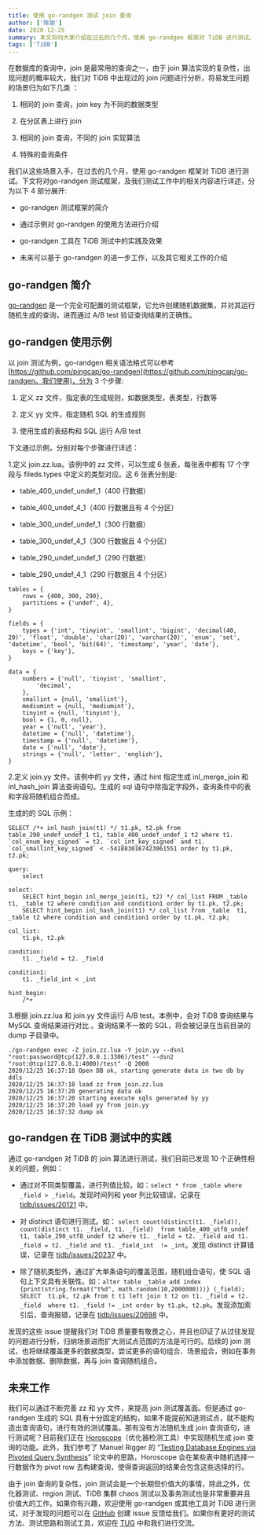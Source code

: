 ```yaml
---
title: 使用 go-randgen 测试 join 查询
author: ['陈朋']
date: 2020-12-25
summary: 本文将向大家介绍在过去的几个月，使用 go-randgen 框架对 TiDB 进行测试。
tags: ['TiDB']
---
```


在数据库的查询中，join 是最常用的查询之一，由于 join 算法实现的复杂性，出现问题的概率较大，我们对 TiDB 中出现过的 join 问题进行分析，将易发生问题的场景归为如下几类 ：

1. 相同的 join 查询，join key 为不同的数据类型

2. 在分区表上进行 join 

3. 相同的 join 查询，不同的 join 实现算法

4. 特殊的查询条件

我们从这些场景入手，在过去的几个月，使用 go-randgen 框架对 TiDB 进行测试。下文将对go-randgen 测试框架，及我们测试工作中的相关内容进行详述，分为以下 4 部分展开:

- go-randgen 测试框架的简介

- 通过示例对 go-randgen 的使用方法进行介绍

- go-randgen 工具在 TiDB 测试中的实践及效果

- 未来可以基于 go-randgen 的进一步工作，以及其它相关工作的介绍 

## go-randgen 简介

[go-randgen](https://github.com/pingcap/go-randgen) 是一个完全可配置的测试框架，它允许创建随机数据集，并对其运行随机生成的查询，进而通过 A/B test 验证查询结果的正确性。

## go-randgen 使用示例

以 join 测试为例，go-randgen 相关语法格式可以参考 [https://github.com/pingcap/go-randgen](https://github.com/pingcap/go-randgen。我们使用)，分为 3 个步骤:

1. 定义 zz 文件，指定表的生成规则，如数据类型，表类型，行数等

2. 定义 yy 文件，指定随机 SQL 的生成规则

3. 使用生成的表结构和 SQL 运行 A/B test

下文通过示例，分别对每个步骤进行详述：

1.定义 join.zz.lua。该例中的 zz 文件，可以生成 6 张表，每张表中都有 17  个字段与 fileds.types 中定义的类型对应。这 6 张表分别是:

   - table_400_undef_undef_1（400 行数据）
    
   - table_400_undef_4_1（400 行数据且有 4 个分区）
    
   - table_300_undef_undef_1（300 行数据）
    
   - table_300_undef_4_1（300 行数据且 4 个分区）
    
   - table_290_undef_undef_1（290 行数据）
    
   - table_290_undef_4_1（290 行数据且 4 个分区）

```
tables = {
    rows = {400, 300, 290},
    partitions = {'undef', 4},
}

fields = {
    types = {'int', 'tinyint', 'smallint', 'bigint', 'decimal(40, 20)', 'float', 'double', 'char(20)', 'varchar(20)', 'enum', 'set', 'datetime', 'bool', 'bit(64)', 'timestamp', 'year', 'date'},
    keys = {'key'},
}

data = {
    numbers = {'null', 'tinyint', 'smallint',
        'decimal',
    },
    smallint = {null, 'smallint'},
    mediumint = {null, 'mediumint'},
    tinyint = {null, 'tinyint'},
    bool = {1, 0, null},
    year = {'null', 'year'},
    datetime = {'null', 'datetime'},
    timestamp = {'null', 'datetime'},
    date = {'null', 'date'},
    strings = {'null', 'letter', 'english'},
}
```

2.定义 join.yy 文件。该例中的 yy 文件，通过 hint 指定生成 inl_merge_join 和 inl_hash_join 算法查询语句。生成的 sql 语句中除指定字段外，查询条件中的表和字段将随机组合而成。

生成的的 SQL 示例：
```
SELECT /*+ inl_hash_join(t1) */ t1.pk, t2.pk from table_290_undef_undef_1 t1, table_400_undef_undef_1 t2 where t1. `col_enum_key_signed` = t2. `col_int_key_signed` and t1. `col_smallint_key_signed` < -5418830167423061551 order by t1.pk, t2.pk;
```

```
query:
    select

select:
    SELECT hint_begin inl_merge_join(t1, t2) */ col_list FROM _table  t1, _table t2 where condition and condition1 order by t1.pk, t2.pk;
    SELECT hint_begin inl_hash_join(t1) */ col_list from _table  t1, _table t2 where condition and condition1 order by t1.pk, t2.pk;
    
col_list:
    t1.pk, t2.pk

condition:
    t1. _field = t2. _field

condition1:
    t1. _field_int < _int

hint_begin:
    /*+
```

3.根据 join.zz.lua 和 join.yy 文件运行 A/B test。本例中，会对 TiDB 查询结果与 MySQL 查询结果进行对比 。查询结果不一致的 SQL，将会被记录在当前目录的 dump 子目录中。

```
./go-randgen exec -Z join.zz.lua -Y join.yy --dsn1 "root:password@tcp(127.0.0.1:3306)/test" --dsn2 "root:@tcp(127.0.0.1:4000)/test" -Q 2000
2020/12/25 16:37:18 Open DB ok, starting generate data in two db by ddls
2020/12/25 16:37:18 load zz from join.zz.lua
2020/12/25 16:37:20 generating data ok
2020/12/25 16:37:20 starting execute sqls generated by yy
2020/12/25 16:37:20 load yy from join.yy
2020/12/25 16:37:32 dump ok
```

## go-randgen 在 TiDB 测试中的实践

通过 go-randgen 对 TiDB 的 join 算法进行测试，我们目前已发现 10 个正确性相关的问题，例如：

- 通过对不同类型覆盖，进行列值比较。如：`select * from _table where _field > _field`。发现时间列和 year 列比较错误，记录在 [tidb/issues/20121](https://github.com/pingcap/tidb/issues/20121) 中。

- 对 distinct 语句进行测试。如： `select count(distinct(t1. _field)), count(distinct t1. _field, t1. _field)	from table_400_utf8_undef t1, table_290_utf8_undef t2 where t1. _field = t2. _field and t1. _field = t2. _field and t1. _field_int  != _int`。发现 distinct 计算错误，记录在 [tidb/issues/20237](https://github.com/pingcap/tidb/issues/20237) 中。

- 除了随机类型外，通过扩大单条语句的覆盖范围，随机组合语句，使 SQL 语句上下文具有关联性。如：`alter table _table add index {print(string.format("t%d", math.random(10,2000000)))} (_field); SELECT  t1.pk, t2.pk from t t1 left join t t2 on t1. _field = t2. _field  where t1. _field != _int order by t1.pk, t2.pk`。发现添加索引后，查询报错，记录在 [tidb/issues/20698](https://github.com/pingcap/tidb/issues/20698) 中。 

发现的这些 issue 提醒我们对 TiDB 质量要有敬畏之心，并且也印证了从过往发现的问题进行分析，归纳场景进而扩大测试点范围的方法是可行的。后续的 join 测试，也将继续覆盖更多的数据类型，尝试更多的语句组合、场景组合，例如在事务中添加数据、删除数据，再与 join 查询随机组合。

## 未来工作

我们可以通过不断完善 zz 和 yy 文件，来提高 join 测试覆盖面。但是通过 go-randgen 生成的 SQL 具有十分固定的结构，如果不能提前知道测试点，就不能构造出查询语句，进行有效的测试覆盖。那有没有方法随机生成 join 查询语句，进行测试呢？目前我们正在 [Horoscope](https://github.com/chaos-mesh/horoscope)（优化器检测工具）中实现随机生成 join 查询的功能。此外，我们参考了 Manuel Rigger 的 “[Testing Database Engines via Pivoted Query Synthesis](https://arxiv.org/pdf/2001.04174.pdf)” 论文中的思路，Horoscope 会在某些表中随机选择一行数据作为 pivot row 去构建查询，使得查询返回的结果会包含这些选择的行。

由于 join 查询的复杂性，join 测试会是一个长期但价值大的事情，除此之外，优化器测试、region 测试、TiDB 集群 chaos 测试以及事务测试也是非常重要并且价值大的工作。如果你有兴趣，欢迎使用 go-randgen 或其他工具对 TiDB 进行测试，对于发现的问题可以在 [GitHub](https://github.com/pingcap/tidb/issues) 创建 issue 反馈给我们。如果你有更好的测试方法、测试思路和测试工具，欢迎在 [TUG](https://asktug.com/) 中和我们进行交流。
